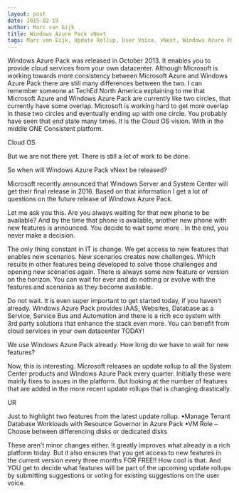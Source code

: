 ```yaml
---
layout: post
date: 2015-02-19
author: Marc van Eijk
title: Windows Azure Pack vNext
tags: Marc van Eijk, Update Rollup, User Voice, vNext, Windows Azure Pack
---
```

Windows Azure Pack was released in October 2013. It enables you to provide cloud services from your own datacenter. Although Microsoft is working towards more consistency between Microsoft Azure and Windows Azure Pack there are still many differences between the two. I can remember someone at TechEd North America explaining to me that Microsoft Azure and Windows Azure Pack are currently like two circles, that currently have some overlap. Microsoft is working hard to get more overlap in these two circles and eventually ending up with one circle. You probably have seen that end state many times. It is the Cloud OS vision. With in the middle ONE Consistent platform.

Cloud OS

But we are not there yet. There is still a lot of work to be done. 

So when will Windows Azure Pack vNext be released?

Microsoft recently announced that Windows Server and System Center will get their final release in 2016. Based on that information I get a lot of questions on the future release of Windows Azure Pack.

Let me ask you this. Are you always waiting for that new phone to be available? And by the time that phone is available, another new phone with new features is announced. You decide to wait some more . In the end, you never make a decision. 

The only thing constant in IT is change. We get access to new features that enables new scenarios. New scenarios creates new challenges. Which results in other features being developed to solve those challenges and opening new scenarios again. There is always some new feature or version on the horizon. You can wait for ever and do nothing or evolve with the features and scenarios as they become available.

Do not wait. It is even super important to get started today, if you haven’t already. Windows Azure Pack provides IAAS, Websites, Database as a Service, Service Bus and Automation and there is a rich eco system with 3rd party solutions that enhance the stack even more. You can benefit from cloud services in your own datacenter TODAY! 

We use Windows Azure Pack already. How long do we have to wait for new features?

Now, this is interesting. Microsoft releases an update rollup to all the System Center products and Windows Azure Pack every quarter. Initially these were mainly fixes to issues in the platform. But looking at the number of features that are added in the more recent update rollups that is changing drastically. 

UR

Just to highlight two features from the latest update rollup.
•Manage Tenant Database Workloads with Resource Governor in Azure Pack 
•VM Role – Choose between differencing disks or dedicated disks

These aren’t minor changes either. It greatly improves what already is a rich platform today. But it also ensures that you get access to new features in the current version every three months FOR FREE!! How cool is that. And YOU get to decide what features will be part of the upcoming update rollups by submitting suggestions or voting for existing suggestions on the user voice.
